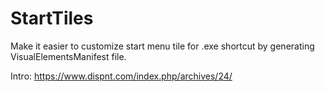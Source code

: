 # StartTiles
Make it easier to customize start menu tile for .exe shortcut by generating VisualElementsManifest file.

Intro: https://www.dispnt.com/index.php/archives/24/
